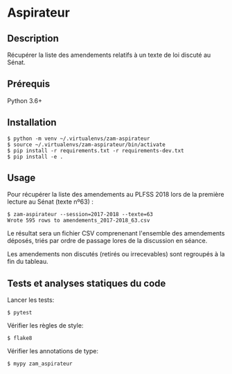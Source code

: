 # Aspirateur

## Description

Récupérer la liste des amendements relatifs à un texte de loi discuté au Sénat.

## Prérequis

Python 3.6+

## Installation

```
$ python -m venv ~/.virtualenvs/zam-aspirateur
$ source ~/.virtualenvs/zam-aspirateur/bin/activate
$ pip install -r requirements.txt -r requirements-dev.txt
$ pip install -e .
```

## Usage

Pour récupérer la liste des amendements au PLFSS 2018 lors de la première lecture au Sénat (texte nº63) :

```
$ zam-aspirateur --session=2017-2018 --texte=63
Wrote 595 rows to amendements_2017-2018_63.csv
```

Le résultat sera un fichier CSV comprenenant l'ensemble des amendements
déposés, triés par ordre de passage lores de la discussion en séance.

Les amendements non discutés (retirés ou irrecevables) sont regroupés
à la fin du tableau.

## Tests et analyses statiques du code

Lancer les tests:

```
$ pytest
```

Vérifier les règles de style:

```
$ flake8
```

Vérifier les annotations de type:

```
$ mypy zam_aspirateur
```
